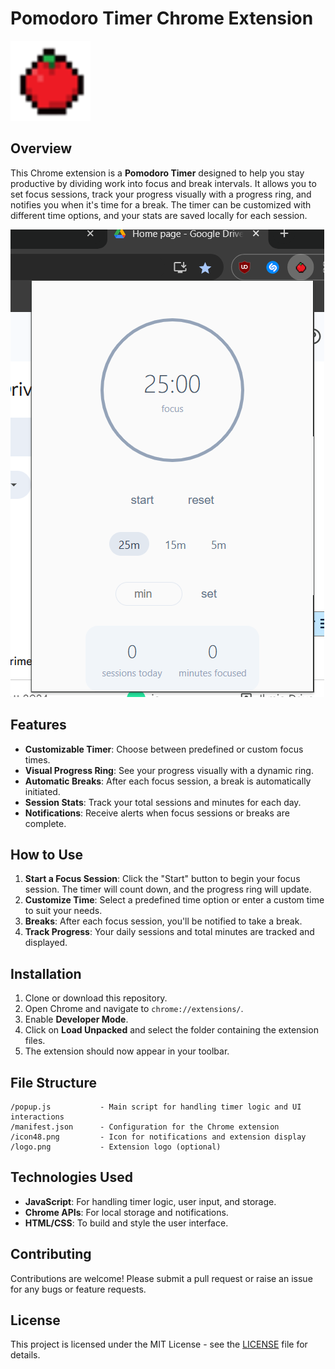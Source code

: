 
# Pomodoro Timer Chrome Extension

![Extension Logo](icon128.png)

## Overview

This Chrome extension is a **Pomodoro Timer** designed to help you stay productive by dividing work into focus and break intervals. It allows you to set focus sessions, track your progress visually with a progress ring, and notifies you when it's time for a break. The timer can be customized with different time options, and your stats are saved locally for each session.

![Preview of Extension](secondary-image-files/preview.png)

## Features

- **Customizable Timer**: Choose between predefined or custom focus times.
- **Visual Progress Ring**: See your progress visually with a dynamic ring.
- **Automatic Breaks**: After each focus session, a break is automatically initiated.
- **Session Stats**: Track your total sessions and minutes for each day.
- **Notifications**: Receive alerts when focus sessions or breaks are complete.

## How to Use

1. **Start a Focus Session**: Click the "Start" button to begin your focus session. The timer will count down, and the progress ring will update.
2. **Customize Time**: Select a predefined time option or enter a custom time to suit your needs.
3. **Breaks**: After each focus session, you'll be notified to take a break.
4. **Track Progress**: Your daily sessions and total minutes are tracked and displayed.

## Installation

1. Clone or download this repository.
2. Open Chrome and navigate to `chrome://extensions/`.
3. Enable **Developer Mode**.
4. Click on **Load Unpacked** and select the folder containing the extension files.
5. The extension should now appear in your toolbar.

## File Structure

```
/popup.js           - Main script for handling timer logic and UI interactions
/manifest.json      - Configuration for the Chrome extension
/icon48.png         - Icon for notifications and extension display
/logo.png           - Extension logo (optional)
```

## Technologies Used

- **JavaScript**: For handling timer logic, user input, and storage.
- **Chrome APIs**: For local storage and notifications.
- **HTML/CSS**: To build and style the user interface.

## Contributing

Contributions are welcome! Please submit a pull request or raise an issue for any bugs or feature requests.

## License

This project is licensed under the MIT License - see the [LICENSE](LICENSE) file for details.

